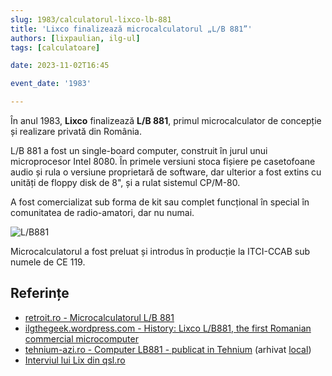```yaml
---
slug: 1983/calculatorul-lixco-lb-881
title: 'Lixco finalizează microcalculatorul „L/B 881”'
authors: [lixpaulian, ilg-ul]
tags: [calculatoare]

date: 2023-11-02T16:45

event_date: '1983'

---
```


În anul 1983, **Lixco** finalizează **L/B 881**, primul microcalculator de
concepție și realizare privată din România.

<!-- truncate -->

L/B 881 a fost un single-board computer, construit în jurul unui
microprocesor Intel 8080. În primele versiuni
stoca fișiere pe casetofoane audio și rula o versiune proprietară
de software, dar ulterior a fost extins cu
unități de floppy disk de 8", și a rulat sistemul CP/M-80.

A fost comercializat sub forma de kit sau complet funcțional în special
în comunitatea de radio-amatori, dar nu numai.

![L/B881](https://cronica-it.github.io/imagini/1983/calculatorul-lixco-lb-881/lb881.jpg)

Microcalculatorul a fost preluat și introdus în producție la ITCI-CCAB
sub numele de CE 119.

## Referințe

- [retroit.ro - Microcalculatorul L/B 881](https://retroit.ro/l-b-881/)
- [ilgthegeek.wordpress.com - History: Lixco L/B881, the first Romanian commercial microcomputer](https://ilgthegeek.wordpress.com/2010/11/14/history-lixco-lb881/)
- [tehnium-azi.ro - Computer LB881 - publicat in Tehnium](https://www.tehnium-azi.ro/forums/topic/7187-computer-lb881-publicat-in-tehnium/) (arhivat [local](https://cronica-it.github.io/arhiva/))
- [Interviul lui Lix din qsl.ro](/amintiri/2010/lix-interviu-qsl-ro)
